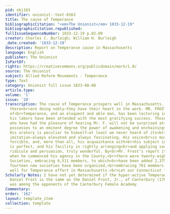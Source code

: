```yaml
---
pid: obj163
identifier: unionist--text-0163
title: The cause of Temperance
bibliographicCitation: "<em>The Unionist</em> 1833-12-19"
bibliographicCitation.republished: 
fullIssueSequenceNumber: 1833-12-19 p.02.09
creator: Charles C. Burleigh; William H. Burleigh
_date.created: '1833-12-19'
description: Report on Temperance cause in Massachusetts
language: English
publisher: The Unionist
IsPartOf: 
rights: https://creativecommons.org/publicdomain/mark/1.0/
source: The Unionist
subject: Allied Reform Movements - Temperance
type: Text
category: Unionist full issue 1833-08-08
article.type: 
volume: '1'
issue: '20'
transcription: The cause of Temperance prospers well in Massachusetts. Our good friends
  there<br>are doing nobly—they have their heart in the work. MR. FROST, the Apostle
  of<br>Temperance, and an eloquent and able man, has been lecturing in Norfolk County,<br>and
  his labors have been attended with the most gratifying success. Those of our<br>friends
  who have had the pleasure of hearing Mr. F. will not be surprised at<br>this. He
  possesses to an eminent degree the power of awakening and enchaining<br>the attention.
  His oratory is peculiar to himself—at least we never heard of its<br>model or successful
  imitation—always elevated and always fascinating. His voice<br>is musical—his gesticulation
  forcible, and, more than all, his acquaintance with<br>his subject in all its bearing
  is perfect, and his facility in rightly arranging<br>and applying sarcasm and argument,
  ridicule and persuasion, truly wonderful. By<br>Mr. Frost’s report it appears that
  when he commenced his agency in the County,<br>there were twenty-eight Temperance
  Societies, embracing 6,511 members, to which<br>have been added 2,375 others, and
  fourteen new societies have been organized,<br>embracing 761 members. This tells
  well for Temperance effort in Massachusetts.<br>Let our Connecticut friends do likewise.<br>
Scholarly Notes: I have not yet determined if the hyper-active Temperance Advocate
  Daniel Frost is the same as the Daniel Frost, Jr., of Canterbury (1787-1863), who
  was among the opponents of the Canterbury Female Academy
Commentary: 
order: '162'
layout: template_item
collection: template
---
```

